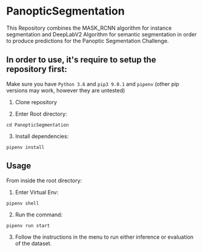 # PanopticSegmentation
This Repository combines the MASK_RCNN algorithm for instance segmentation and DeepLabV2 Algorithm for semantic segmentation in order to produce predictions for the Panoptic Segmentation Challenge.

## In order to use, it's require to setup the repository first:

Make sure you have `Python 3.6` and `pip3 9.0.1` and `pipenv` (other pip versions may work, however they are untested)

1. Clone repository

2. Enter Root directory:

```
cd PanopticSegmentation
```

3. Install dependencies:

```
pipenv install
```

## Usage

From inside the root directory:

1. Enter Virtual Env:

`pipenv shell`

2. Run the command:

`pipenv run start`

3. Follow the instructions in the menu to run either inference or evaluation of the dataset.
